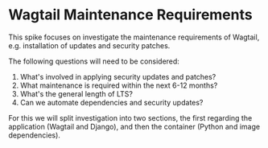 # Wagtail Maintenance Requirements

This spike focuses on investigate the maintenance requirements of Wagtail, e.g. installation of updates and security patches. 

The following questions will need to be considered:

1. What's involved in applying security updates and patches?
2. What maintenance is required within the next 6-12 months?
3. What's the general length of LTS?
4. Can we automate dependencies and security updates?

For this we will split investigation into two sections, the first regarding the application (Wagtail and Django), and then the container (Python and image dependencies). 
